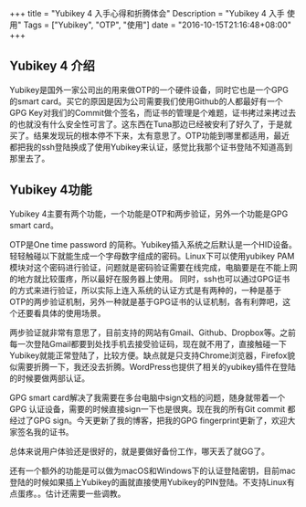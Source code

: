 +++
title = "Yubikey 4 入手心得和折腾体会"
Description = "Yubikey 4 入手 使用"
Tags = ["Yubikey", "OTP", "使用"]
date = "2016-10-15T21:16:48+08:00"
+++

## Yubikey 4 介绍

Yubikey是国外一家公司出的用来做OTP的一个硬件设备，同时它也是一个GPG 的smart card。买它的原因是因为公司需要我们使用Github的人都最好有一个GPG Key对我们的Commit做个签名，而证书的管理是个难题，证书拷过来拷过去的也就没有什么安全性可言了。这东西在Tuna那边已经被安利了好久了，于是就买了。结果发现玩的根本停不下来，太有意思了。OTP功能到哪里都适用，最近都把我的ssh登陆换成了使用Yubikey来认证，感觉比我那个证书登陆不知道高到那里去了。

## Yubikey 4功能
Yubikey 4主要有两个功能，一个功能是OTP和两步验证，另外一个功能是GPG smart card。

OTP是One time password 的简称。Yubikey插入系统之后默认是一个HID设备。轻轻触碰以下就能生成一个字母数字组成的密码。Linux下可以使用yubikey PAM模块对这个密码进行验证，问题就是密码验证需要在线完成，电脑要是在不能上网的地方就比较蛋疼，所以最好在服务器上使用。
同时，ssh也可以通过GPG证书的方式来进行验证，所以实际上连入系统的认证方式是有两种的，一种是基于OTP的两步验证机制，另外一种就是基于GPG证书的认证机制，各有利弊吧，这个还要看具体的使用场景。

两步验证就非常有意思了，目前支持的网站有Gmail、Github、Dropbox等。之前每一次登陆Gmail都要到处找手机去接受验证码，现在就不用了，直接触碰一下Yubikey就能正常登陆了，比较方便。缺点就是只支持Chrome浏览器，Firefox貌似需要折腾一下，我还没去折腾。WordPress也提供了相关的yubikey插件在登陆的时候要做两部认证。

GPG smart card解决了我需要在多台电脑中sign文档的问题，随身就带着一个GPG 认证设备，需要的时候直接sign一下也是很爽。现在我的所有Git commit 都经过了GPG sign。今天更新了我的博客，把我的GPG fingerprint更新了，欢迎大家签名我的证书。

总体来说用户体验还是很好的，就是要做好备份工作，哪天丢了就GG了。

还有一个额外的功能是可以做为macOS和Windows下的认证登陆密钥，目前mac登陆的时候如果插上Yubikey的画就直接使用Yubikey的PIN登陆。不支持Linux有点蛋疼。。估计还需要一些调教。
